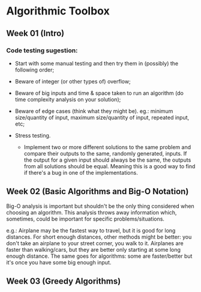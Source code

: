 # Algorithmic Toolbox

## Week 01 (Intro)

### Code testing sugestion:

- Start with some manual testing and then try them in (possibly) the following order;

- Beware of integer (or other types of) overflow;

- Beware of big inputs and time & space taken to run an algorithm (do time complexity analysis on your solution);

- Beware of edge cases (think what they might be). eg.: minimum size/quantity of input, maximum size/quantity of input, repeated input, etc;

- Stress testing.
    - Implement two or more different solutions to the same problem and compare their outputs to the same, randomly generated, inputs. If the output for a given input should always be the same, the outputs from all solutions should be equal. Meaning this is a good way to find if there's a bug in one of the implementations. 

## Week 02 (Basic Algorithms and Big-O Notation)

Big-O analysis is important but shouldn't be the only thing considered when choosing an algorithm.
This analysis throws away information which, sometimes, could be important for specific problems/situations.

e.g.: Airplane may be the fastest way to travel, but it is good for long distances. For short enough distances, other methods might be better: you don't take an airplane to your street corner, you walk to it. Airplanes are faster than walking/cars, but they are better only starting at some long enough distance. The same goes for algorithms: some are faster/better but it's once you have some big enough input.

## Week 03 (Greedy Algorithms)

